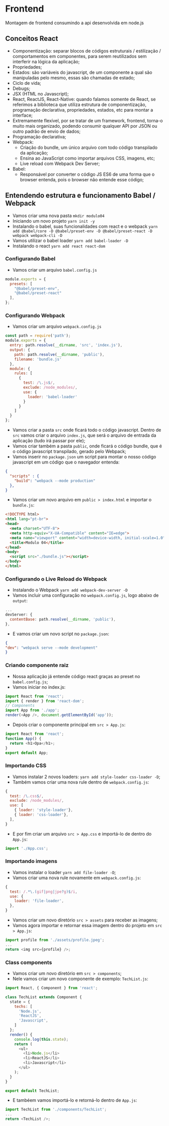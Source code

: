 # Frontend
Montagem de frontend consumindo a api desenvolvida em node.js

## Conceitos React
- Componentização: separar blocos de códigos estruturais / estilização / comportamentos em componentes, para serem reutilizados sem interferir na lógica da aplicação;
- Propriedades;
- Estados: são variáveis do javascript, de um componente a qual são manipuladas pelo mesmo, essas são chamadas de estado;
- Ciclo de vida;
- Debugs;
- JSX (HTML no Javascript);
- React, ReactJS, React-Native: quando falamos somente de React, se referimos a biblioteca que utiliza estrutura de componentização, programação declarativa, propriedades, estados, etc para montar a interface;
- Extremamente flexível, por se tratar de um framework, frontend, torna-o muito mais organizado, podendo consumir qualquer API por JSON ou outro padrão de envio de dados;
- Programação declarativa;
- Webpack:
  * Criação do bundle, um único arquivo com todo código transpilado da aplicação;
  * Ensina ao JavaScript como importar arquivos CSS, imagens, etc;
  * Live reload com Webpack Dev Server;
- Babel:
  * Responsável por converter o código JS ES6 de uma forma que o browser entenda, pois o browser não entende esse código;
## Entendendo estrutura e funcionamento Babel / Webpack
- Vamos criar uma nova pasta `mkdir modulo04`
- Iniciando um novo projeto `yarn init -y`
- Instalando o babel, suas funcionalidades com react e o webpack `yarn add @babel/core -D @babel/preset-env -D @babel/preset-react -D webpack webpack-cli -D`
- Vamos utilizar o babel loader `yarn add babel-loader -D`
- Instalando o react `yarn add react react-dom`

### Configurando Babel
- Vamos criar um arquivo `babel.config.js`
```js
module.exports = {
  presets: [
    "@babel/preset-env",
    "@babel/preset-react"
  ],
};
```

### Configurando Webpack
- Vamos criar um arquivo `webpack.config.js`
```js
const path = require('path');
module.exports = {
  entry: path.resolve(__dirname, 'src', 'index.js'),
  output: {
    path: path.resolve(__dirname, 'public'),
    filename: 'bundle.js'
  },
  module: {
    rules: [
      {
        test: /\.js$/,
        exclude: /node_modules/,
        use: {
          loader: 'babel-loader'
        }
      }
    ]
  }
};
```

- Vamos criar a pasta `src` onde ficará todo o código javascript. Dentro de `src` vamos criar o arquivo `index.js`, que será o arquivo de entrada da aplicação (tudo irá passar por ele); 
- Vamos criar também a pasta `public`, onde ficará o código bundle, que é o código javascript transpilado, gerado pelo Webpack;
- Vamos inserir no `package.json` um script para montar o nosso código javascript em um código que o navegador entenda:
```json
{
  "scripts" : {
    "build": "webpack --mode production"
  },
}
```
- Vamos criar um novo arquivo em `public > index.html` e importar o `bundle.js`:
```html
<!DOCTYPE html>
<html lang="pt-br">
<head>
  <meta charset="UTF-8">
  <meta http-equiv="X-UA-Compatible" content="IE=edge">
  <meta name="viewport" content="width=device-width, initial-scale=1.0">
  <title>Modulo 04</title>
</head>
<body>
  <script src="./bundle.js"></script>
</body>
</html>
```

### Configurando o Live Reload do Webpack
- Instalando o Webpack `yarn add webpack-dev-server -D`
- Vamos incluir uma configuração no `webpack.config.js`, logo abaixo de `output`:
```js
...
devServer: {
  contentBase: path.resolve(__dirname, 'public'),
},
```
- E vamos criar um novo script no `package.json`:
```json
{
"dev": "webpack serve --mode development"
}
```

### Criando componente raiz
- Nossa aplicação já entende código react graças ao preset no `babel.config.js`;
- Vamos iniciar no index.js:
```js
import React from 'react';
import { render } from 'react-dom';
// Components
import App from './app';
render(<App />, document.getElementById('app'));
```
- Depois criar o componente principal em `src > App.js`:
```js
import React from 'react';
function App() {
  return <h1>Opa</h1>;
}
export default App;
```

### Importando CSS
- Vamos instalar 2 novos loaders: `yarn add style-loader css-loader -D`;
- Também vamos criar uma nova rule dentro de `webpack.config.js`:
```js
{
  test: /\.css$/,
  exclude: /node_modules/,
  use: [
    { loader: 'style-loader'},
    { loader: 'css-loader'},
  ],
}
```
- E por fim criar um arquivo `src > App.css` e importá-lo de dentro do `App.js`:
```js
import './App.css';
``` 

### Importando imagens
- Vamos instalar o loader `yarn add file-loader -D`;
- Vamos criar uma nova rule novamente em `webpack.config.js`:
```js
{
  test: /.*\.(gif|png|jpe?g)$/i,
  use: {
    loader: 'file-loader',
  },
}
```
- Vamos criar um novo diretório `src > assets` para receber as imagens;
- Vamos agora importar e retornar essa imagem dentro do projeto em `src > App.js`:
```js
import profile from './assets/profile.jpeg';
...
return <img src={profile} />;
```

### Class components
- Vamos criar um novo diretório em `src > components`;
- Nele vamos criar um novo componente de exemplo: `TechList.js`:
```js
import React, { Component } from 'react';

class TechList extends Component {
  state = {
    techs: [
      'Node.js',
      'ReactJS',
      'Javascript',
    ]
  };
  render() {
    console.log(this.state);
    return (
      <ul>
        <li>Node.js</li>
        <li>ReactJS</li>
        <li>Javascript</li>
      </ul>
    );
  }
}

export default TechList;
```
- E tambéem vamos importá-lo e retorná-lo dentro de `App.js`:
```js
import TechList from './components/TechList';
...
return <TechList />;
```